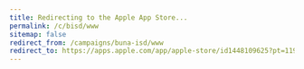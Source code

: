 ```yaml
---
title: Redirecting to the Apple App Store...
permalink: /c/bisd/www
sitemap: false
redirect_from: /campaigns/buna-isd/www
redirect_to: https://apps.apple.com/app/apple-store/id1448109625?pt=119545720&ct=Buna%20ISD&mt=8
---
```

